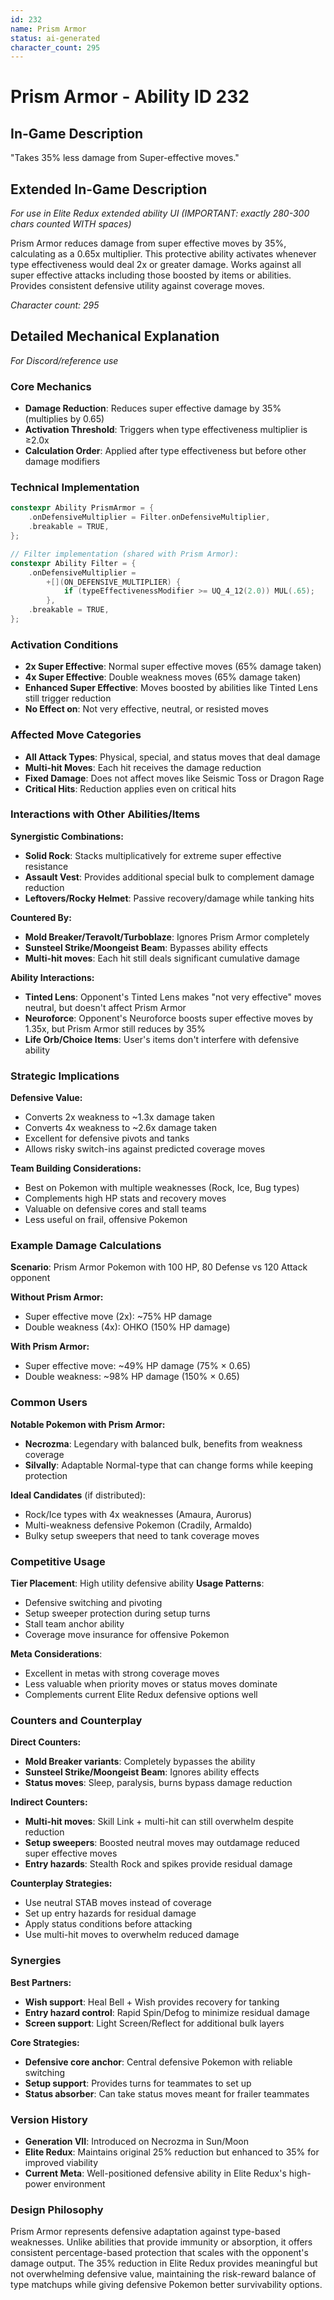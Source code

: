 ```yaml
---
id: 232
name: Prism Armor
status: ai-generated
character_count: 295
---
```


# Prism Armor - Ability ID 232

## In-Game Description
"Takes 35% less damage from Super-effective moves."

## Extended In-Game Description
*For use in Elite Redux extended ability UI (IMPORTANT: exactly 280-300 chars counted WITH spaces)*

Prism Armor reduces damage from super effective moves by 35%, calculating as a 0.65x multiplier. This protective ability activates whenever type effectiveness would deal 2x or greater damage. Works against all super effective attacks including those boosted by items or abilities. Provides consistent defensive utility against coverage moves.

*Character count: 295*

## Detailed Mechanical Explanation
*For Discord/reference use*

### Core Mechanics
- **Damage Reduction**: Reduces super effective damage by 35% (multiplies by 0.65)
- **Activation Threshold**: Triggers when type effectiveness multiplier is ≥2.0x
- **Calculation Order**: Applied after type effectiveness but before other damage modifiers

### Technical Implementation
```cpp
constexpr Ability PrismArmor = {
    .onDefensiveMultiplier = Filter.onDefensiveMultiplier,
    .breakable = TRUE,
};

// Filter implementation (shared with Prism Armor):
constexpr Ability Filter = {
    .onDefensiveMultiplier =
        +[](ON_DEFENSIVE_MULTIPLIER) {
            if (typeEffectivenessModifier >= UQ_4_12(2.0)) MUL(.65);
        },
    .breakable = TRUE,
};
```

### Activation Conditions
- **2x Super Effective**: Normal super effective moves (65% damage taken)
- **4x Super Effective**: Double weakness moves (65% damage taken) 
- **Enhanced Super Effective**: Moves boosted by abilities like Tinted Lens still trigger reduction
- **No Effect on**: Not very effective, neutral, or resisted moves

### Affected Move Categories
- **All Attack Types**: Physical, special, and status moves that deal damage
- **Multi-hit Moves**: Each hit receives the damage reduction
- **Fixed Damage**: Does not affect moves like Seismic Toss or Dragon Rage
- **Critical Hits**: Reduction applies even on critical hits

### Interactions with Other Abilities/Items
**Synergistic Combinations:**
- **Solid Rock**: Stacks multiplicatively for extreme super effective resistance
- **Assault Vest**: Provides additional special bulk to complement damage reduction
- **Leftovers/Rocky Helmet**: Passive recovery/damage while tanking hits

**Countered By:**
- **Mold Breaker/Teravolt/Turboblaze**: Ignores Prism Armor completely
- **Sunsteel Strike/Moongeist Beam**: Bypasses ability effects
- **Multi-hit moves**: Each hit still deals significant cumulative damage

**Ability Interactions:**
- **Tinted Lens**: Opponent's Tinted Lens makes "not very effective" moves neutral, but doesn't affect Prism Armor
- **Neuroforce**: Opponent's Neuroforce boosts super effective moves by 1.35x, but Prism Armor still reduces by 35%
- **Life Orb/Choice Items**: User's items don't interfere with defensive ability

### Strategic Implications
**Defensive Value:**
- Converts 2x weakness to ~1.3x damage taken
- Converts 4x weakness to ~2.6x damage taken  
- Excellent for defensive pivots and tanks
- Allows risky switch-ins against predicted coverage moves

**Team Building Considerations:**
- Best on Pokemon with multiple weaknesses (Rock, Ice, Bug types)
- Complements high HP stats and recovery moves
- Valuable on defensive cores and stall teams
- Less useful on frail, offensive Pokemon

### Example Damage Calculations
**Scenario**: Prism Armor Pokemon with 100 HP, 80 Defense vs 120 Attack opponent

**Without Prism Armor:**
- Super effective move (2x): ~75% HP damage
- Double weakness (4x): OHKO (150% HP damage)

**With Prism Armor:**
- Super effective move: ~49% HP damage (75% × 0.65)
- Double weakness: ~98% HP damage (150% × 0.65)

### Common Users
**Notable Pokemon with Prism Armor:**
- **Necrozma**: Legendary with balanced bulk, benefits from weakness coverage
- **Silvally**: Adaptable Normal-type that can change forms while keeping protection

**Ideal Candidates** (if distributed):
- Rock/Ice types with 4x weaknesses (Amaura, Aurorus)
- Multi-weakness defensive Pokemon (Cradily, Armaldo)
- Bulky setup sweepers that need to tank coverage moves

### Competitive Usage
**Tier Placement**: High utility defensive ability
**Usage Patterns**:
- Defensive switching and pivoting
- Setup sweeper protection during setup turns
- Stall team anchor ability
- Coverage move insurance for offensive Pokemon

**Meta Considerations**:
- Excellent in metas with strong coverage moves
- Less valuable when priority moves or status moves dominate
- Complements current Elite Redux defensive options well

### Counters and Counterplay
**Direct Counters:**
- **Mold Breaker variants**: Completely bypasses the ability
- **Sunsteel Strike/Moongeist Beam**: Ignores ability effects
- **Status moves**: Sleep, paralysis, burns bypass damage reduction

**Indirect Counters:**
- **Multi-hit moves**: Skill Link + multi-hit can still overwhelm despite reduction
- **Setup sweepers**: Boosted neutral moves may outdamage reduced super effective moves  
- **Entry hazards**: Stealth Rock and spikes provide residual damage

**Counterplay Strategies:**
- Use neutral STAB moves instead of coverage
- Set up entry hazards for residual damage
- Apply status conditions before attacking
- Use multi-hit moves to overwhelm reduced damage

### Synergies
**Best Partners:**
- **Wish support**: Heal Bell + Wish provides recovery for tanking
- **Entry hazard control**: Rapid Spin/Defog to minimize residual damage
- **Screen support**: Light Screen/Reflect for additional bulk layers

**Core Strategies:**
- **Defensive core anchor**: Central defensive Pokemon with reliable switching
- **Setup support**: Provides turns for teammates to set up
- **Status absorber**: Can take status moves meant for frailer teammates

### Version History
- **Generation VII**: Introduced on Necrozma in Sun/Moon
- **Elite Redux**: Maintains original 25% reduction but enhanced to 35% for improved viability
- **Current Meta**: Well-positioned defensive ability in Elite Redux's high-power environment

### Design Philosophy
Prism Armor represents defensive adaptation against type-based weaknesses. Unlike abilities that provide immunity or absorption, it offers consistent percentage-based protection that scales with the opponent's damage output. The 35% reduction in Elite Redux provides meaningful but not overwhelming defensive value, maintaining the risk-reward balance of type matchups while giving defensive Pokemon better survivability options.